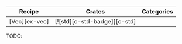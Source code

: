 | Recipe | Crates | Categories |
|---|---|---|
| [Vec][ex-vec] | [![std][c-std-badge]][c-std] |  |

<div class="hidden">
TODO:
</div>
